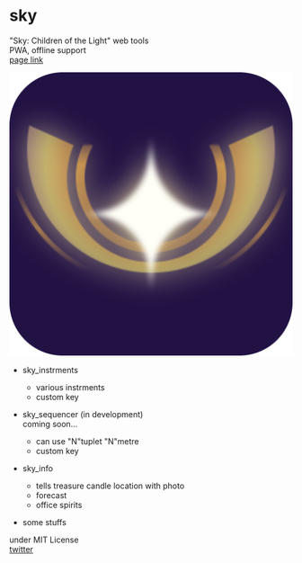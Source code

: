 # sky
"Sky: Children of the Light" web tools  
PWA, offline support  
[page link](https://mcbeeringi.github.io/sky)  

![img](img/sky.png)  
- sky_instrments  
	- various instrments
	- custom key

- sky_sequencer (in development)  
	coming soon…
	- can use "N"tuplet "N"metre
	- custom key
- sky_info
	- tells treasure candle location with photo
	- forecast
	- office spirits
- some stuffs

under MIT License  
[twitter](https://twitter.com/mcbeeringi)  
